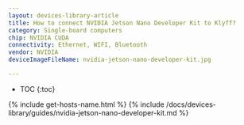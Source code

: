 ```yaml
---
layout: devices-library-article
title: How to connect NVIDIA Jetson Nano Developer Kit to Klyff?
category: Single-board computers
chip: NVIDIA CUDA
connectivity: Ethernet, WIFI, Bluetooth
vendor: NVIDIA
deviceImageFileName: nvidia-jetson-nano-developer-kit.jpg

---
```



* TOC
{:toc}

{% include get-hosts-name.html %}
{% include /docs/devices-library/guides/nvidia-jetson-nano-developer-kit.md %}